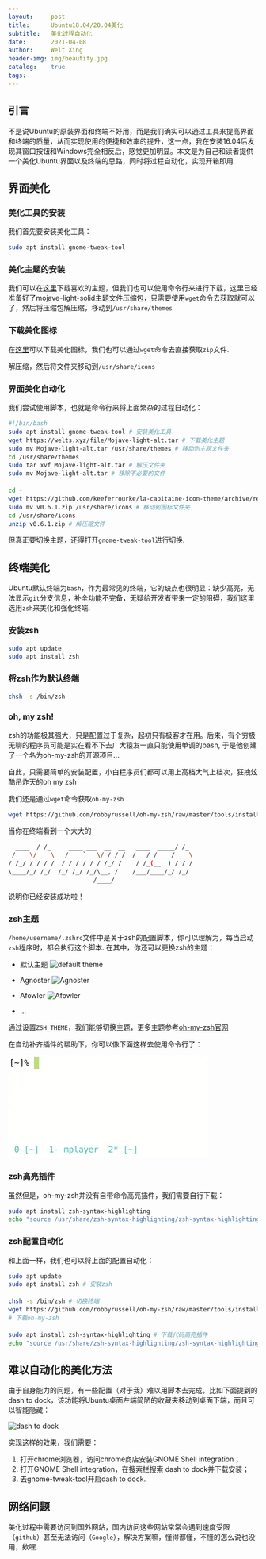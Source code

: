```yaml
---
layout:     post
title:      Ubuntu18.04/20.04美化
subtitle:   美化过程自动化
date:       2021-04-08
author:     Welt Xing
header-img: img/beautify.jpg
catalog:    true
tags:
---
```


## 引言

不是说Ubuntu的原装界面和终端不好用，而是我们确实可以通过工具来提高界面和终端的质量，从而实现使用的便捷和效率的提升，这一点，我在安装16.04后发现其窗口按钮和Windows完全相反后，感觉更加明显。本文是为自己和读者提供一个美化Ubuntu界面以及终端的思路，同时将过程自动化，实现开箱即用.

## 界面美化

### 美化工具的安装

我们首先要安装美化工具：

```bash
sudo apt install gnome-tweak-tool
```

### 美化主题的安装

我们可以在[这里](https://www.gnome-look.org/p/1275087/)下载喜欢的主题，但我们也可以使用命令行来进行下载，这里已经准备好了mojave-light-solid主题文件压缩包，只需要使用`wget`命令去获取就可以了，然后将压缩包解压缩，移动到`/usr/share/themes`

### 下载美化图标

在[这里](https://github.com/keeferrourke/la-capitaine-icon-theme)可以下载美化图标，我们也可以通过`wget`命令去直接获取`zip`文件.

解压缩，然后将文件夹移动到`/usr/share/icons`

### 界面美化自动化

我们尝试使用脚本，也就是命令行来将上面繁杂的过程自动化：

```bash
#!/bin/bash
sudo apt install gnome-tweak-tool # 安装美化工具
wget https://welts.xyz/file/Mojave-light-alt.tar # 下载美化主题
sudo mv Mojave-light-alt.tar /usr/share/themes # 移动到主题文件夹
cd /usr/share/themes
sudo tar xvf Mojave-light-alt.tar # 解压文件夹
sudo mv Mojave-light-alt.tar # 移除不必要的文件

cd -
wget https://github.com/keeferrourke/la-capitaine-icon-theme/archive/refs/tags/v0.6.1.zip # 获取图标文件夹
sudo mv v0.6.1.zip /usr/share/icons # 移动到图标文件夹
cd /usr/share/icons
unzip v0.6.1.zip # 解压缩文件
```

但真正要切换主题，还得打开`gnome-tweak-tool`进行切换.

## 终端美化

Ubuntu默认终端为`bash`，作为最常见的终端，它的缺点也很明显：缺少高亮，无法显示`git`分支信息，补全功能不完备，无疑给开发者带来一定的阻碍，我们这里选用`zsh`来美化和强化终端.

### 安装zsh

```bash
sudo apt update
sudo apt install zsh
```

### 将zsh作为默认终端

```bash
chsh -s /bin/zsh
```

### oh, my zsh!

zsh的功能极其强大，只是配置过于复杂，起初只有极客才在用。后来，有个穷极无聊的程序员可能是实在看不下去广大猿友一直只能使用单调的bash, 于是他创建了一个名为oh-my-zsh的开源项目...

自此，只需要简单的安装配置，小白程序员们都可以用上高档大气上档次，狂拽炫酷吊炸天的oh my zsh

我们还是通过`wget`命令获取`oh-my-zsh`：

```bash
wget https://github.com/robbyrussell/oh-my-zsh/raw/master/tools/install.sh -O - | sh
```

当你在终端看到一个大大的

```bash
  ____  / /_     ____ ___  __  __   ____  _____/ /_  
 / __ \/ __ \   / __ `__ \/ / / /  /_  / / ___/ __ \ 
/ /_/ / / / /  / / / / / / /_/ /    / /_(__  ) / / / 
\____/_/ /_/  /_/ /_/ /_/\__, /    /___/____/_/ /_/  
                        /____/
```

说明你已经安装成功啦！

### zsh主题

`/home/username/.zshrc`文件中是关于zsh的配置脚本，你可以理解为，每当启动`zsh`程序时，都会执行这个脚本. 在其中，你还可以更换zsh的主题：

- 默认主题 ![default theme](https://user-images.githubusercontent.com/49100982/108254738-764b8700-716c-11eb-9a59-4deb8c8c6193.jpg)

- $\text{Agnoster}$ ![Agnoster](https://user-images.githubusercontent.com/49100982/108254745-777cb400-716c-11eb-800a-a8cfa612253f.jpg)

- $\text{Afowler}$ ![Afowler](https://user-images.githubusercontent.com/49100982/108254744-777cb400-716c-11eb-9407-1463775bbc25.jpg)

- ...

通过设置`ZSH_THEME`，我们能够切换主题，更多主题参考[oh-my-zsh官网](https://github.com/ohmyzsh/ohmyzsh/wiki/Themes)

在自动补齐插件的帮助下，你可以像下面这样去使用命令行了：

![高亮](/img/plugin.webp)

### zsh高亮插件

虽然但是，oh-my-zsh并没有自带命令高亮插件，我们需要自行下载：

```bash
sudo apt install zsh-syntax-highlighting
echo "source /usr/share/zsh-syntax-highlighting/zsh-syntax-highlighting.zsh" >> ~/.zshrc # 使插件生效
```

### zsh配置自动化

和上面一样，我们也可以将上面的配置自动化：

```bash
sudo apt update
sudo apt install zsh # 安装zsh

chsh -s /bin/zsh # 切换终端
wget https://github.com/robbyrussell/oh-my-zsh/raw/master/tools/install.sh -O - | sh
# 下载oh-my-zsh

sudo apt install zsh-syntax-highlighting # 下载代码高亮插件
echo "source /usr/share/zsh-syntax-highlighting/zsh-syntax-highlighting.zsh" >> ~/.zshrc # 使插件生效
```

## 难以自动化的美化方法

由于自身能力的问题，有一些配置（对于我）难以用脚本去完成，比如下面提到的dash to dock，该功能将Ubuntu桌面左端简陋的收藏夹移动到桌面下端，而且可以智能隐藏：

![dash to dock](https://upload-images.jianshu.io/upload_images/16360488-b661597202c5a27c.png?imageMogr2/auto-orient/strip|imageView2/2/w/1200/format/webp)

实现这样的效果，我们需要：

1. 打开chrome浏览器，访问chrome商店安装GNOME Shell integration；
2. 打开GNOME Shell integration，在搜索栏搜索 dash to dock并下载安装；
3. 去gnome-tweak-tool开启dash to dock.

## 网络问题

美化过程中需要访问到国外网站，国内访问这些网站常常会遇到速度受限（`github`）甚至无法访问（`Google`），解决方案嘛，懂得都懂，不懂的怎么说也没用，欸嘿.